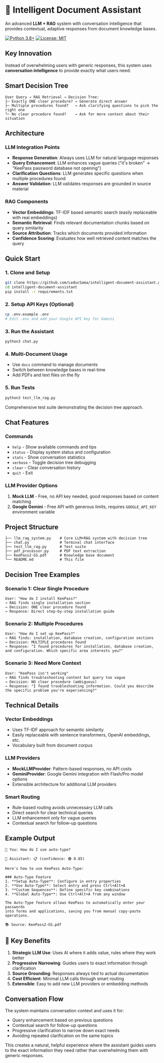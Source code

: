 # 🧠 Intelligent Document Assistant

An advanced **LLM + RAG** system with conversation intelligence that provides contextual, adaptive responses from document knowledge bases.

[![Python 3.8+](https://img.shields.io/badge/python-3.8+-blue.svg)](https://www.python.org/downloads/)
[![License: MIT](https://img.shields.io/badge/License-MIT-yellow.svg)](https://opensource.org/licenses/MIT)

## Key Innovation

Instead of overwhelming users with generic responses, this system uses **conversation intelligence** to provide exactly what users need:

## Smart Decision Tree

```
User Query → RAG Retrieval → Decision Tree:
├─ Exactly ONE clear procedure? → Generate direct answer
├─ Multiple procedures found?   → Ask clarifying questions to pick the right one  
└─ No clear procedure found?    → Ask for more context about their situation
```

## Architecture

### LLM Integration Points
- **Response Generation**: Always uses LLM for natural language responses
- **Query Enhancement**: LLM enhances vague queries ("it's broken" → "KeePass password database not opening")
- **Clarification Questions**: LLM generates specific questions when multiple procedures found
- **Answer Validation**: LLM validates responses are grounded in source material

### RAG Components
- **Vector Embeddings**: TF-IDF based semantic search (easily replaceable with real embeddings)
- **Semantic Retrieval**: Finds relevant documentation chunks based on query similarity
- **Source Attribution**: Tracks which documents provided information
- **Confidence Scoring**: Evaluates how well retrieved content matches the query

## Quick Start

### 1. Clone and Setup
```bash
git clone https://github.com/LeducSama/intelligent-document-assistant.git
cd intelligent-document-assistant
pip install -r requirements.txt
```

### 2. Setup API Keys (Optional)
```bash
cp .env.example .env
# Edit .env and add your Google API key for Gemini
```

### 3. Run the Assistant
```bash
python3 chat.py
```

### 4. Multi-Document Usage
- Use `docs` command to manage documents
- Switch between knowledge bases in real-time
- Add PDFs and text files on the fly

### 5. Run Tests
```bash
python3 test_llm_rag.py
```
Comprehensive test suite demonstrating the decision tree approach.

## Chat Features

### Commands
- `help` - Show available commands and tips
- `status` - Display system status and configuration  
- `stats` - Show conversation statistics
- `verbose` - Toggle decision tree debugging
- `clear` - Clear conversation history
- `quit` - Exit

### LLM Provider Options
1. **Mock LLM** - Free, no API key needed, good responses based on content matching
2. **Google Gemini** - Free API with generous limits, requires `GOOGLE_API_KEY` environment variable

## Project Structure

```
├── llm_rag_system.py    # Core LLM+RAG system with decision tree
├── chat.py              # Terminal chat interface  
├── test_llm_rag.py      # Test suite
├── pdf_processor.py     # PDF text extraction
├── KeePass2-GS.pdf      # Knowledge base document
└── README.md            # This file
```

## Decision Tree Examples

### Scenario 1: Clear Single Procedure
```
User: "How do I install KeePass?"
→ RAG finds single installation section
→ Decision: ONE clear procedure found
→ Response: Direct step-by-step installation guide
```

### Scenario 2: Multiple Procedures  
```
User: "How do I set up KeePass?"
→ RAG finds: installation, database creation, configuration sections
→ Decision: MULTIPLE procedures found
→ Response: "I found procedures for installation, database creation, and configuration. Which specific area interests you?"
```

### Scenario 3: Need More Context
```
User: "KeePass isn't working"
→ RAG finds troubleshooting content but query too vague
→ Decision: NO clear procedure (ambiguous)
→ Response: "I found troubleshooting information. Could you describe the specific problem you're experiencing?"
```

## Technical Details

### Vector Embeddings
- Uses TF-IDF approach for semantic similarity
- Easily replaceable with sentence transformers, OpenAI embeddings, etc.
- Vocabulary built from document corpus

### LLM Providers
- **MockLLMProvider**: Pattern-based responses, no API costs
- **GeminiProvider**: Google Gemini integration with Flash/Pro model options
- Extensible architecture for additional LLM providers

### Smart Routing
- Rule-based routing avoids unnecessary LLM calls
- Direct search for clear technical queries
- LLM enhancement only for vague queries
- Contextual search for follow-up questions

## Example Output

```
🔐 You: How do I use auto-type?

🤖 Assistant: 📋 (confidence: 🟢 0.85)

Here's how to use KeePass Auto-Type:

### Auto-Type Feature
1. **Setup Auto-Type**: Configure in entry properties
2. **Use Auto-Type**: Select entry and press Ctrl+Alt+A  
3. **Custom Sequences**: Define specific key combinations
4. **Global Auto-Type**: Use Ctrl+Alt+A from any window

The Auto-Type feature allows KeePass to automatically enter your passwords 
into forms and applications, saving you from manual copy-paste operations.

📚 Source: KeePass2-GS.pdf
```

## 🎯 Key Benefits

1. **Strategic LLM Use**: Uses AI where it adds value, rules where they work better
2. **Progressive Narrowing**: Guides users to exact information through clarification
3. **Source Grounding**: Responses always tied to actual documentation
4. **Cost Efficient**: Minimal LLM calls through smart routing
5. **Extensible**: Easy to add new LLM providers or embedding methods

## Conversation Flow

The system maintains conversation context and uses it for:
- Query enhancement based on previous questions
- Contextual search for follow-up questions  
- Progressive clarification to narrow down exact needs
- Avoiding repeated clarification on the same topics

This creates a natural, helpful experience where the assistant guides users to the exact information they need rather than overwhelming them with generic responses.